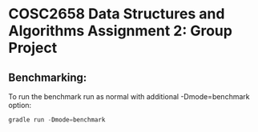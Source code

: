 # COSC2658 Data Structures and Algorithms Assignment 2: Group Project




## Benchmarking:
To run the benchmark run as normal with additional -Dmode=benchmark option:
```java
gradle run -Dmode=benchmark

```
